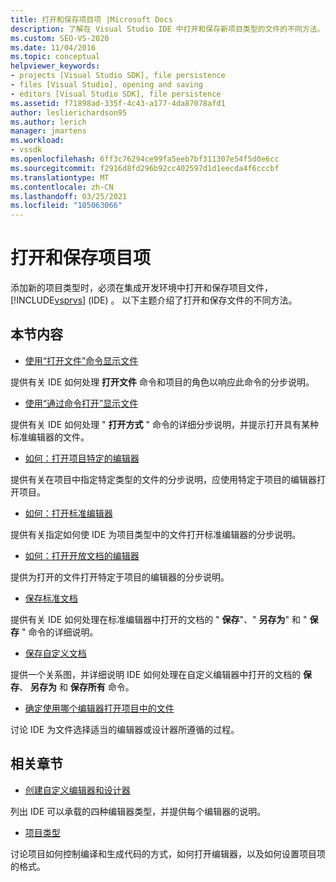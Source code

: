 ```yaml
---
title: 打开和保存项目项 |Microsoft Docs
description: 了解在 Visual Studio IDE 中打开和保存新项目类型的文件的不同方法。
ms.custom: SEO-VS-2020
ms.date: 11/04/2016
ms.topic: conceptual
helpviewer_keywords:
- projects [Visual Studio SDK], file persistence
- files [Visual Studio], opening and saving
- editors [Visual Studio SDK], file persistence
ms.assetid: f71898ad-335f-4c43-a177-4da87078afd1
author: leslierichardson95
ms.author: lerich
manager: jmartens
ms.workload:
- vssdk
ms.openlocfilehash: 6ff3c76294ce99fa5eeb7bf311307e54f5d0e6cc
ms.sourcegitcommit: f2916d8fd296b92cc402597d1d1eecda4f6cccbf
ms.translationtype: MT
ms.contentlocale: zh-CN
ms.lasthandoff: 03/25/2021
ms.locfileid: "105063066"
---
```

# <a name="opening-and-saving-project-items"></a>打开和保存项目项
添加新的项目类型时，必须在集成开发环境中打开和保存项目文件， [!INCLUDE[vsprvs](../../code-quality/includes/vsprvs_md.md)] (IDE) 。 以下主题介绍了打开和保存文件的不同方法。

## <a name="in-this-section"></a>本节内容
- [使用“打开文件”命令显示文件](../../extensibility/internals/displaying-files-by-using-the-open-file-command.md)

 提供有关 IDE 如何处理 **打开文件** 命令和项目的角色以响应此命令的分步说明。

- [使用“通过命令打开”显示文件](../../extensibility/internals/displaying-files-by-using-the-open-with-command.md)

 提供有关 IDE 如何处理 " **打开方式** " 命令的详细分步说明，并提示打开具有某种标准编辑器的文件。

- [如何：打开项目特定的编辑器](../../extensibility/how-to-open-project-specific-editors.md)

 提供有关在项目中指定特定类型的文件的分步说明，应使用特定于项目的编辑器打开项目。

- [如何：打开标准编辑器](../../extensibility/how-to-open-standard-editors.md)

 提供有关指定如何使 IDE 为项目类型中的文件打开标准编辑器的分步说明。

- [如何：打开开放文档的编辑器](../../extensibility/how-to-open-editors-for-open-documents.md)

 提供为打开的文件打开特定于项目的编辑器的分步说明。

- [保存标准文档](../../extensibility/internals/saving-a-standard-document.md)

 提供有关 IDE 如何处理在标准编辑器中打开的文档的 " **保存**"、" **另存为**" 和 " **保存** " 命令的详细说明。

- [保存自定义文档](../../extensibility/internals/saving-a-custom-document.md)

 提供一个关系图，并详细说明 IDE 如何处理在自定义编辑器中打开的文档的 **保存**、 **另存为** 和 **保存所有** 命令。

- [确定使用哪个编辑器打开项目中的文件](../../extensibility/internals/determining-which-editor-opens-a-file-in-a-project.md)

 讨论 IDE 为文件选择适当的编辑器或设计器所遵循的过程。

## <a name="related-sections"></a>相关章节
- [创建自定义编辑器和设计器](../../extensibility/creating-custom-editors-and-designers.md)

 列出 IDE 可以承载的四种编辑器类型，并提供每个编辑器的说明。

- [项目类型](../../extensibility/internals/project-types.md)

 讨论项目如何控制编译和生成代码的方式，如何打开编辑器，以及如何设置项目项的格式。
